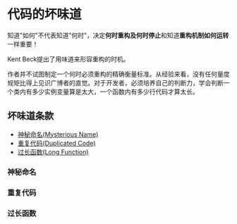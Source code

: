 # 代码的坏味道

知道"如何"不代表知道"何时"，决定**何时重构及何时停止**和知道**重构机制如何运转**一样重要！

Kent Beck提出了用味道来形容重构的时机。

作者并不试图制定一个何时必须重构的精确衡量标准。从经验来看，没有任何量度规矩比得上见识广博者的直觉。对于开发者，必须培养自己的判断力，学会判断一个类内有多少实例变量算是太大，一个函数内有多少行代码才算太长。

## 坏味道条款

- [神秘命名(Mysterious Name)](#神秘命名)
- [重复代码(Duplicated Code)](#重复代码)
- [过长函数(Long Function)](#过长函数)

### 神秘命名

### 重复代码

### 过长函数